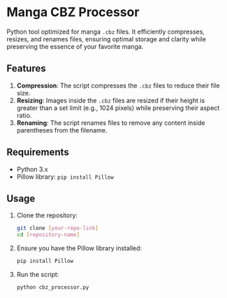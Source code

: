 # Manga CBZ Processor

Python tool optimized for manga `.cbz` files. It efficiently compresses, resizes, and renames files, ensuring optimal storage and clarity while preserving the essence of your favorite manga.

## Features

1. **Compression**: The script compresses the `.cbz` files to reduce their file size.
2. **Resizing**: Images inside the `.cbz` files are resized if their height is greater than a set limit (e.g., 1024 pixels) while preserving their aspect ratio.
3. **Renaming**: The script renames files to remove any content inside parentheses from the filename.

## Requirements

- Python 3.x
- Pillow library: `pip install Pillow`

## Usage

1. Clone the repository:

   ```bash
   git clone [your-repo-link]
   cd [repository-name]

   ```

1. Ensure you have the Pillow library installed:

   ```bash
   pip install Pillow
   ```

1. Run the script:

   ```bash
   python cbz_processor.py
   ```
